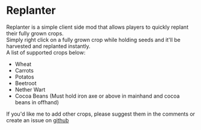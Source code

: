 # Replanter
Replanter is a simple client side mod that allows players to quickly replant their fully grown crops.  
Simply right click on a fully grown crop while holding seeds and it'll be harvested and replanted instantly.  
A list of supported crops below:  
- Wheat
- Carrots
- Potatos
- Beetroot
- Nether Wart
- Cocoa Beans (Must hold iron axe or above in mainhand and cocoa beans in offhand)  

If you'd like me to add other crops, please suggest them in the comments or create an issue on [github](https://github.com/kregerl/Replanter)
